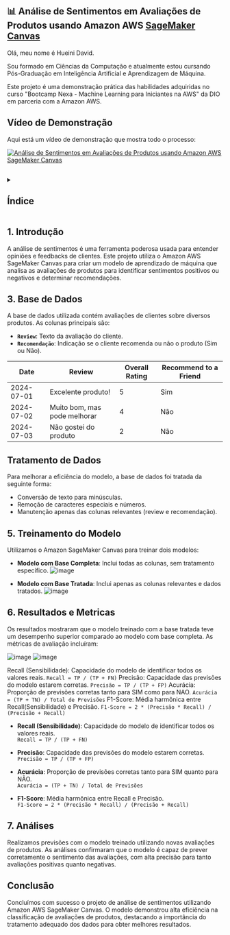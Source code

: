 
## 📊 Análise de Sentimentos em Avaliações de Produtos usando Amazon AWS [SageMaker Canvas](https://aws.amazon.com/pt/sagemaker/canvas/)

Olá, meu nome é Hueini David. 

Sou formado em Ciências da Computação e atualmente estou cursando Pós-Graduação em Inteligência Artificial e Aprendizagem de Máquina.

Este projeto é uma demonstração prática das habilidades adquiridas no curso "Bootcamp Nexa - Machine Learning para Iniciantes na AWS" da DIO em parceria com a Amazon AWS.


## Vídeo de Demonstração
Aqui está um vídeo de demonstração que mostra todo o processo:

[![Análise de Sentimentos em Avaliações de Produtos usando Amazon AWS SageMaker Canvas](https://img.youtube.com/vi/eFMpne_vVa8/0.jpg)](https://www.youtube.com/watch?v=eFMpne_vVa8)

##
<details>
  <summary><h2>Índice</h2></summary>
  <table>
    <tr>
      <td>1.</td>
      <td><a href="#1-introdução">Introdução</a></td>
    </tr>
    <tr>
      <td>2.</td>
      <td><a href="#2-conjunto-de-dados">Conjunto de Dados</a></td>
    </tr>
    <tr>
      <td>3.</td>
      <td><a href="#3-base-de-dados">Base de Dados</a></td>
    </tr>
    <tr>
      <td>4.</td>
      <td><a href="#4-tratamento-de-dados">Tratamento de Dados</a></td>
    </tr>
    <tr>
      <td>5.</td>
      <td><a href="#5-treinamento-do-modelo">Treinamento do Modelo</a></td>
    </tr>
    <tr>
      <td>6.</td>
      <td><a href="#6-resultados">Resultados</a></td>
    </tr>
    <tr>
      <td>7.</td>
      <td><a href="#7-análises">Análises</a></td>
    </tr>
    <tr>
      <td>8.</td>
      <td><a href="#8-conclusão">Conclusão</a></td>
    </tr>
  </table>
</details>

##
## 1. Introdução
A análise de sentimentos é uma ferramenta poderosa usada para entender opiniões e feedbacks de clientes. 
Este projeto utiliza o Amazon AWS SageMaker Canvas para criar um modelo de aprendizado de máquina que analisa as avaliações de produtos para identificar sentimentos positivos ou negativos e determinar recomendações.

## 3. Base de Dados

A base de dados utilizada contém avaliações de clientes sobre diversos produtos. As colunas principais são:
- **`Review`**: Texto da avaliação do cliente.
- **`Recomendação`**: Indicação se o cliente recomenda ou não o produto (Sim ou Não).

| Date       | Review                | Overall Rating | Recommend to a Friend |
|------------|------------------------|----------------|------------------------|
| 2024-07-01 | Excelente produto!    | 5              | Sim                    |
| 2024-07-02 | Muito bom, mas pode melhorar | 4              | Não                    |
| 2024-07-03 | Não gostei do produto | 2              | Não                    |




## Tratamento de Dados

Para melhorar a eficiência do modelo, a base de dados foi tratada da seguinte forma:
- Conversão de texto para minúsculas.
- Remoção de caracteres especiais e números.
- Manutenção apenas das colunas relevantes (review e recomendação).

## 5. Treinamento do Modelo

Utilizamos o Amazon SageMaker Canvas para treinar dois modelos:
- **Modelo com Base Completa**: Inclui todas as colunas, sem tratamento específico.
![image](https://github.com/user-attachments/assets/beaac05b-d6e3-459c-9649-952e54a4506a)

- **Modelo com Base Tratada**: Inclui apenas as colunas relevantes e dados tratados.
![image](https://github.com/user-attachments/assets/aeed1bf7-e4b0-4e46-9530-6d724a6466e8)


## 6. Resultados e Metricas

Os resultados mostraram que o modelo treinado com a base tratada teve um desempenho superior comparado ao modelo com base completa. As métricas de avaliação incluíram:

![image](https://github.com/user-attachments/assets/68c88905-12c1-4ea0-a7c5-eae928afcf4b)
![image](https://github.com/user-attachments/assets/c7bf6079-4df0-4b8e-a0c4-c9719be424ed)


Recall (Sensibilidade): Capacidade do modelo de identificar todos os valores reais.
  `Recall = TP / (TP + FN)`
Precisão: Capacidade das previsões do modelo estarem corretas.
  `Precisão = TP / (TP + FP)`
Acurácia: Proporção de previsões corretas tanto para SIM como para NAO.
  `Acurácia = (TP + TN) / Total de Previsões`
F1-Score: Média harmônica entre Recall(Sensibilidade) e Precisão.
  `F1-Score = 2 * (Precisão * Recall) / (Precisão + Recall)`

- **Recall (Sensibilidade)**: Capacidade do modelo de identificar todos os valores reais.  
`Recall = TP / (TP + FN)`

- **Precisão**: Capacidade das previsões do modelo estarem corretas.  
`Precisão = TP / (TP + FP)`

- **Acurácia**: Proporção de previsões corretas tanto para SIM quanto para NÃO.  
`Acurácia = (TP + TN) / Total de Previsões`

- **F1-Score**: Média harmônica entre Recall e Precisão.  
`F1-Score = 2 * (Precisão * Recall) / (Precisão + Recall)`

## 7. Análises

Realizamos previsões com o modelo treinado utilizando novas avaliações de produtos. As análises confirmaram que o modelo é capaz de prever corretamente o sentimento das avaliações, com alta precisão para tanto avaliações positivas quanto negativas.

## Conclusão

Concluímos com sucesso o projeto de análise de sentimentos utilizando Amazon AWS SageMaker Canvas. O modelo demonstrou alta eficiência na classificação de avaliações de produtos, destacando a importância do tratamento adequado dos dados para obter melhores resultados.
